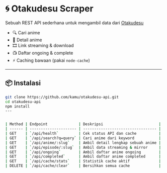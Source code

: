 # 🌀 Otakudesu Scraper
Sebuah REST API sederhana untuk mengambil data dari [Otakudesu](https://otakudesu.cloud)

- 🔍 Cari anime
- 📘 Detail anime
- 🎞️ Link streaming & download
- 📺 Daftar ongoing & complete
- ⚡ Caching bawaan (pakai `node-cache`)

---

## 📦 Instalasi

```bash
git clone https://github.com/kamu/otakudesu-api.git
cd otakudesu-api
npm install
---


| Method | Endpoint              | Deskripsi                         |
| ------ | --------------------- | --------------------------------- |
| GET    | `/api/health`         | Cek status API dan cache          |
| GET    | `/api/search?q=query` | Cari anime dari keyword           |
| GET    | `/api/anime/:slug`    | Ambil detail lengkap sebuah anime |
| GET    | `/api/episode/:slug`  | Ambil data streaming & mirror     |
| GET    | `/api/ongoing`        | Ambil daftar anime ongoing        |
| GET    | `/api/completed`      | Ambil daftar anime completed      |
| GET    | `/api/cache/stats`    | Statistik cache aktif             |
| DELETE | `/api/cache/clear`    | Bersihkan semua cache             |
